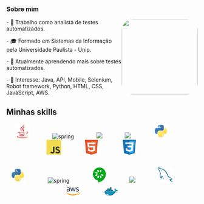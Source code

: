    ### Sobre mim
  <div style="display: inline_block"  >
  <img align="right" width="200" height="200" style="border-radius:30px;" src="https://media1.giphy.com/media/qgQUggAC3Pfv687qPC/giphy.gif?cid=ecf05e47k779dbkjerymztyn2e9g0oych6stdnlcpu8dbzel&ep=v1_gifs_search&rid=giphy.gif&ct=g" />
  <p> - 🔭 Trabalho como analista de testes automatizados. </p>
  <p> - 🎓 Formado em Sistemas da Informação pela Universidade Paulista - Unip. </p>
  <p> - 🥷 Atualmente aprendendo mais sobre testes automatizados.</p>
  <p> - 🎯 Interesse: Java, API, Mobile, Selenium, Robot framework, Python, HTML, CSS, JavaScript, AWS. </p>
  </div>
   
  ## Minhas skills
  <div align="center">
      <img height="40" src="https://raw.githubusercontent.com/devicons/devicon/master/icons/java/java-plain.svg">
      &nbsp;&nbsp;&nbsp;&nbsp;&nbsp;&nbsp;&nbsp;&nbsp;&nbsp;&nbsp;&nbsp;&nbsp;&nbsp;
      <img height="40" src="https://www.vectorlogo.zone/logos/springio/springio-icon.svg" alt="spring" >
      &nbsp;&nbsp;&nbsp;&nbsp;&nbsp;&nbsp;&nbsp;&nbsp;&nbsp;&nbsp;&nbsp;&nbsp;&nbsp;
      <img height="40" src="https://www.opencodez.com/wp-content/uploads/2019/04/Junit-1.png">
      &nbsp;&nbsp;&nbsp;&nbsp;&nbsp;&nbsp;&nbsp;&nbsp;&nbsp;&nbsp;&nbsp;&nbsp;&nbsp;
      <img height="40" src="https://seeklogo.com/images/S/selenium-logo-A1B53CEFB0-seeklogo.com.png">
      &nbsp;&nbsp;&nbsp;&nbsp;&nbsp;&nbsp;&nbsp;&nbsp;&nbsp;&nbsp;&nbsp;&nbsp;&nbsp;
      <img height="40" src="https://raw.githubusercontent.com/devicons/devicon/master/icons/python/python-original.svg">
      &nbsp;&nbsp;&nbsp;&nbsp;&nbsp;&nbsp;&nbsp;&nbsp;&nbsp;&nbsp;&nbsp;&nbsp;&nbsp;
      <img height="40" src="https://raw.githubusercontent.com/devicons/devicon/master/icons/javascript/javascript-original.svg">
      &nbsp;&nbsp;&nbsp;&nbsp;&nbsp;&nbsp;&nbsp;&nbsp;&nbsp;&nbsp;&nbsp;&nbsp;&nbsp;
      <img height="40" src="https://raw.githubusercontent.com/devicons/devicon/master/icons/html5/html5-original.svg">
      &nbsp;&nbsp;&nbsp;&nbsp;&nbsp;&nbsp;&nbsp;&nbsp;&nbsp;&nbsp;&nbsp;&nbsp;&nbsp;
      <img height="40" src="https://raw.githubusercontent.com/devicons/devicon/master/icons/css3/css3-original.svg">
      &nbsp;&nbsp;&nbsp;&nbsp;&nbsp;&nbsp;&nbsp;&nbsp;&nbsp;&nbsp;&nbsp;&nbsp;&nbsp;
  </div>
  
  ## 
  <div align="center">
      <img height="40" src="https://raw.githubusercontent.com/devicons/devicon/master/icons/python/python-original.svg">
      &nbsp;&nbsp;&nbsp;&nbsp;&nbsp;&nbsp;&nbsp;&nbsp;&nbsp;&nbsp;&nbsp;&nbsp;&nbsp;
      <img height="40" src="https://arctouch.com/wp-content/uploads/2021/02/robot-framework-test-automation-blog-1024x576.png" alt="spring" >
      &nbsp;&nbsp;&nbsp;&nbsp;&nbsp;&nbsp;&nbsp;&nbsp;&nbsp;&nbsp;&nbsp;&nbsp;&nbsp;
      <img height="40" src="https://raw.githubusercontent.com/devicons/devicon/master/icons/cucumber/cucumber-plain.svg">
      &nbsp;&nbsp;&nbsp;&nbsp;&nbsp;&nbsp;&nbsp;&nbsp;&nbsp;&nbsp;&nbsp;&nbsp;&nbsp;
      <img height="40" src="https://user-images.githubusercontent.com/2676579/34940598-17cc20f0-f9be-11e7-8c6d-f0190d502d64.png">
      &nbsp;&nbsp;&nbsp;&nbsp;&nbsp;&nbsp;&nbsp;&nbsp;&nbsp;&nbsp;&nbsp;&nbsp;&nbsp;
      <img height="40" src="https://raw.githubusercontent.com/devicons/devicon/master/icons/mysql/mysql-original.svg">
       &nbsp;&nbsp;&nbsp;&nbsp;&nbsp;&nbsp;&nbsp;&nbsp;&nbsp;&nbsp;&nbsp;&nbsp;&nbsp;
      <img height="40" src="https://raw.githubusercontent.com/github/explore/fbceb94436312b6dacde68d122a5b9c7d11f9524/topics/aws/aws.png">
      &nbsp;&nbsp;&nbsp;&nbsp;&nbsp;&nbsp;&nbsp;&nbsp;&nbsp;&nbsp;&nbsp;&nbsp;&nbsp;
      <img height="40" src="https://raw.githubusercontent.com/devicons/devicon/master/icons/docker/docker-original.svg">
      &nbsp;&nbsp;&nbsp;&nbsp;&nbsp;&nbsp;&nbsp;&nbsp;&nbsp;&nbsp;&nbsp;&nbsp;&nbsp;
  </div>
